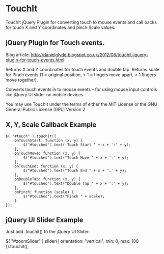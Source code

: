 # TouchIt

TouchIt jQuery Plugin for converting touch to mouse events and call backs for touch X and Y coordinates and pinch Scale values.

## jQuery Plugin for Touch events.

Blog article: http://danielglyde.blogspot.co.uk/2012/08/touchit-jquery-plugin-for-touch-events.html

Returns X and Y coordinates for touch events and double tap.
Returns scale for Pinch events (1 = original position, > 1 = fingers move apart, < 1 fingers move together).

Converts touch events in to mouse events - for using mouse input controls like jQuery UI slider on mobile devices.

You may use TouchIt under the terms of either the MIT License or the GNU General Public License (GPL) Version 2

X, Y, Scale Callback Example
----------------------------
	$( "#touch" ).touchit({
		onTouchStart: function (x, y) {
			$("#touched").text('Touch Start ' + x + ':' + y);
		},
		onTouchMove: function (x, y) {
			$("#touched").text("Touch Move " + x + ':' + y);
		},
		onTouchEnd: function (x, y) {
			$("#touched").text("Touch End " + x + ':' + y);
		},
		onDoubleTap: function (x, y) {
			$("#touched").text("Double Tap " + x + ':' + y);
		},
		onPinch: function (scale) {
			$("#touched").text("Pinch " + scale);
		}
	});

jQuery UI Slider Example
------------------------
Just add .touchit() to the jQuery UI Slider:

$( "#zoomSlider" ).slider({
	orientation: "vertical",
	min: 0,
	max: 100
}).touchit();